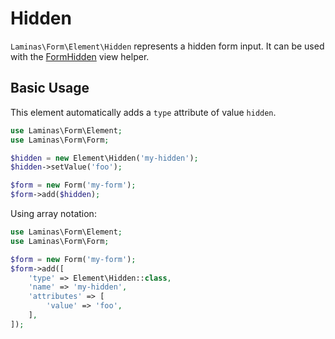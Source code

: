 # Hidden

`Laminas\Form\Element\Hidden` represents a hidden form input.
It can be used with the [FormHidden](../helper/form-hidden.md) view helper.

## Basic Usage

This element automatically adds a `type` attribute of value `hidden`.

```php
use Laminas\Form\Element;
use Laminas\Form\Form;

$hidden = new Element\Hidden('my-hidden');
$hidden->setValue('foo');

$form = new Form('my-form');
$form->add($hidden);
```

Using array notation:

```php
use Laminas\Form\Element;
use Laminas\Form\Form;

$form = new Form('my-form');
$form->add([
    'type' => Element\Hidden::class,
    'name' => 'my-hidden',
    'attributes' => [
        'value' => 'foo',
    ],
]);
```

